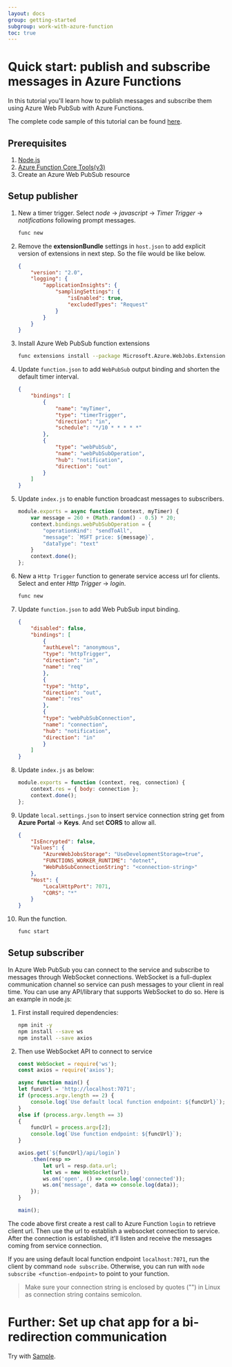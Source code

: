 ```yaml
---
layout: docs
group: getting-started
subgroup: work-with-azure-function
toc: true
---
```


# Quick start: publish and subscribe messages in Azure Functions

In this tutorial you'll learn how to publish messages and subscribe them using Azure Web PubSub with Azure Functions.

The complete code sample of this tutorial can be found [here][code].

## Prerequisites

1. [Node.js](https://nodejs.org)
2. [Azure Function Core Tools(v3)](https://www.npmjs.com/package/azure-functions-core-tools)
3. Create an Azure Web PubSub resource

## Setup publisher

1.  New a timer trigger. Select *node* -> *javascript* -> *Timer Trigger* -> *notifications* following prompt messages. 

    ```bash
    func new
    ```

2.  Remove the **extensionBundle** settings in `host.json` to add explicit version of extensions in next step. So the file would be like below.
   
    ```json
    {
        "version": "2.0",
        "logging": {
            "applicationInsights": {
                "samplingSettings": {
                    "isEnabled": true,
                    "excludedTypes": "Request"
                }
            }
        }
    }
    ```

3.  Install Azure Web PubSub function extensions
   
    ```bash
    func extensions install --package Microsoft.Azure.WebJobs.Extensions.WebPubSub --preview
    ```

4.  Update `function.json` to add `WebPubSub` output binding and shorten the default timer interval.
    
    ```json
    {
        "bindings": [
            {
                "name": "myTimer",
                "type": "timerTrigger",
                "direction": "in",
                "schedule": "*/10 * * * * *"
            },
            {
                "type": "webPubSub",
                "name": "webPubSubOperation",
                "hub": "notification",
                "direction": "out"
            }
        ]
    }
    ```

5.  Update `index.js` to enable function broadcast messages to subscribers.
   
    ```js
    module.exports = async function (context, myTimer) {
        var message = 260 + (Math.random() - 0.5) * 20;
        context.bindings.webPubSubOperation = {
            "operationKind": "sendToAll",
            "message": `MSFT price: ${message}`,
            "dataType": "text"
        }
        context.done();
    };
    ```

6.  New a `Http Trigger` function to generate service access url for clients. Select and enter *Http Trigger* -> *login*.

    ```bash
    func new
    ```

7.  Update `function.json` to add Web PubSub input binding.

    ```json
    {
        "disabled": false,
        "bindings": [
            {
            "authLevel": "anonymous",
            "type": "httpTrigger",
            "direction": "in",
            "name": "req"
            },
            {
            "type": "http",
            "direction": "out",
            "name": "res"
            },
            {
            "type": "webPubSubConnection",
            "name": "connection",
            "hub": "notification",
            "direction": "in"
            }
        ]
    }
    ```

8.  Update `index.js` as below:

    ```js
    module.exports = function (context, req, connection) {
        context.res = { body: connection };
        context.done();
    };
    ```

9.  Update `local.settings.json` to insert service connection string get from **Azure Portal** -> **Keys**. And set **CORS** to allow all.
   
    ```json
    {
        "IsEncrypted": false,
        "Values": {
            "AzureWebJobsStorage": "UseDevelopmentStorage=true",
            "FUNCTIONS_WORKER_RUNTIME": "dotnet",
            "WebPubSubConnectionString": "<connection-string>"
        },
        "Host": {
            "LocalHttpPort": 7071,
            "CORS": "*"
        }
    }
    ```

10. Run the function.
   
    ```bash
    func start
    ```

## Setup subscriber

In Azure Web PubSub you can connect to the service and subscribe to messages through WebSocket connections. WebSocket is a full-duplex communication channel so service can push messages to your client in real time. You can use any API/library that supports WebSocket to do so. Here is an example in node.js:

1.  First install required dependencies:

    ```bash
    npm init -y
    npm install --save ws
    npm install --save axios
    ```

2.  Then use WebSocket API to connect to service

    ```javascript
    const WebSocket = require('ws');
    const axios = require('axios');

    async function main() {
    let funcUrl = 'http://localhost:7071';
    if (process.argv.length == 2) {
        console.log(`Use default local function endpoint: ${funcUrl}`);
    }
    else if (process.argv.length == 3)
    {
        funcUrl = process.argv[2];
        console.log(`Use function endpoint: ${funcUrl}`);
    }

    axios.get(`${funcUrl}/api/login`)
        .then(resp => 
            let url = resp.data.url;
            let ws = new WebSocket(url);
            ws.on('open', () => console.log('connected'));
            ws.on('message', data => console.log(data));
        });
    }

    main();
    ```

The code above first create a rest call to Azure Function `login` to retrieve client url. Then use the url to establish a websocket connection to service. After the connection is established, it'll listen and receive the messages coming from service connection.

If you are using default local function endpoint `localhost:7071`, run the client by command `node subscribe`. Otherwise, you can run with `node subscribe <function-endpoint>` to point to your function.

> Make sure your connection string is enclosed by quotes ("") in Linux as connection string contains semicolon.

# Further: Set up chat app for a bi-redirection communication

Try with [Sample](https://github.com/Azure/azure-webpubsub/tree/main/samples/functions/js/simplechat).

[code]: https://github.com/Azure/azure-webpubsub/tree/main/samples/functions/js/notifications